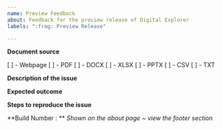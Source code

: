 ```yaml
---
name: Preview Feedback 
about: Feedback for the preview release of Digital Explorer 
labels: ":frog: Preview Release"

---
```


**Document source**

[ ] - Webpage
[ ] - PDF
[ ] - DOCX
[ ] - XLSX
[ ] - PPTX
[ ] - CSV
[ ] - TXT

**Description of the issue**


**Expected outcome**


**Steps to reproduce the issue**


**Build Number : **
_Shown on the about page ~ view the footer section_
